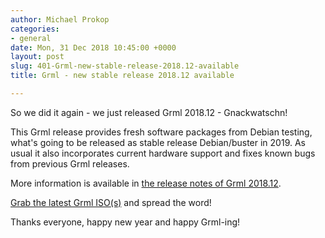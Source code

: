 ```yaml
---
author: Michael Prokop
categories:
- general
date: Mon, 31 Dec 2018 10:45:00 +0000
layout: post
slug: 401-Grml-new-stable-release-2018.12-available
title: Grml - new stable release 2018.12 available

---
```

So we did it again \- we just released Grml 2018\.12 \- Gnackwatschn!

This Grml release provides fresh software packages from Debian testing, what's going to be released as stable release Debian/buster in 2019\. As usual it also incorporates current hardware support and fixes known bugs from previous Grml releases.

More information is available in [the release notes of Grml 2018\.12](https://grml.org/changelogs/README-grml-2018.12/).

[Grab the latest Grml ISO(s)](https://grml.org/download/) and spread the word!

Thanks everyone, happy new year and happy Grml\-ing!
